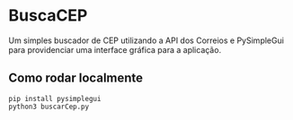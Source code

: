 # BuscaCEP
Um simples buscador de CEP utilizando a API dos Correios e PySimpleGui para providenciar uma interface gráfica para a aplicação.
## Como rodar localmente
```shell
pip install pysimplegui
python3 buscarCep.py
```